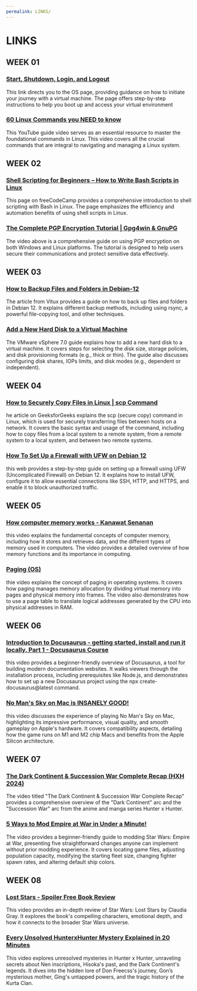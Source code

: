 ```yaml
---
permalink: LINKS/
---
```

# LINKS
## WEEK 01
### [Start, Shutdown, Login, and Logout](https://doit.vlsm.org/018.html)
This link directs you to the OS page, providing guidance on how to initiate your journey with a virtual machine. The page offers step-by-step instructions to help you boot up and access your virtual environment

### [60 Linux Commands you NEED to know](https://youtu.be/gd7BXuUQ91w?si=Wq7RtFw40wnZGq0J)
This YouTube guide video serves as an essential resource to master the foundational commands in Linux. This video covers all the crucial commands that are integral to navigating and managing a Linux system.

## WEEK 02
### [Shell Scripting for Beginners – How to Write Bash Scripts in Linux](https://www.freecodecamp.org/news/shell-scripting-crash-course-how-to-write-bash-scripts-in-linux/)
This page on freeCodeCamp provides a comprehensive introduction to shell scripting with Bash in Linux. The page emphasizes the efficiency and automation benefits of using shell scripts in Linux.

### [The Complete PGP Encryption Tutorial | Gpg4win & GnuPG](https://www.youtube.com/watch?v=CEADq-B8KtI)
The video above is a comprehensive guide on using PGP encryption on both Windows and Linux platforms. The tutorial is designed to help users secure their communications and protect sensitive data effectively.

## WEEK 03
### [How to Backup Files and Folders in Debian-12](https://vitux.com/how-to-backup-files-and-folders-in-debian-12/)
The article from Vitux provides a guide on how to back up files and folders in Debian 12. It explains different backup methods, including using rsync, a powerful file-copying tool, and other techniques.

### [Add a New Hard Disk to a Virtual Machine](https://docs.vmware.com/en/VMware-vSphere/7.0/com.vmware.vsphere.vm_admin.doc/GUID-F4917C61-3D24-4DB9-B347-B5722A84368C.html)
The VMware vSphere 7.0 guide explains how to add a new hard disk to a virtual machine. It covers steps for selecting the disk size, storage policies, and disk provisioning formats (e.g., thick or thin). The guide also discusses configuring disk shares, IOPs limits, and disk modes (e.g., dependent or independent).

## WEEK 04
### [How to Securely Copy Files in Linux | scp Command](https://www.geeksforgeeks.org/scp-command-in-linux-with-examples/)
he article on GeeksforGeeks explains the scp (secure copy) command in Linux, which is used for securely transferring files between hosts on a network. It covers the basic syntax and usage of the command, including how to copy files from a local system to a remote system, from a remote system to a local system, and between two remote systems.

### [How To Set Up a Firewall with UFW on Debian 12](https://www.geeksforgeeks.org/scp-command-in-linux-with-examples/)
this web provides a step-by-step guide on setting up a firewall using UFW (Uncomplicated Firewall) on Debian 12. It explains how to install UFW, configure it to allow essential connections like SSH, HTTP, and HTTPS, and enable it to block unauthorized traffic.

## WEEK 05
### [How computer memory works - Kanawat Senanan](https://www.youtube.com/watch?v=p3q5zWCw8J4)
this video explains the fundamental concepts of computer memory, including how it stores and retrieves data, and the different types of memory used in computers. The video provides a detailed overview of how memory functions and its importance in computing.

### [Paging (OS)](https://www.youtube.com/watch?v=LKYKp_ZzlvM)
thie video explains the concept of paging in operating systems. It covers how paging manages memory allocation by dividing virtual memory into pages and physical memory into frames. The video also demonstrates how to use a page table to translate logical addresses generated by the CPU into physical addresses in RAM.

## WEEK 06
### [Introduction to Docusaurus - getting started, install and run it locally. Part 1 - Docusaurus Course](https://www.youtube.com/watch?v=nE_8kRRnwZg&t=528s)
this video provides a beginner-friendly overview of Docusaurus, a tool for building modern documentation websites. It walks viewers through the installation process, including prerequisites like Node.js, and demonstrates how to set up a new Docusaurus project using the npx create-docusaurus@latest command.

### [No Man's Sky on Mac is INSANELY GOOD!](https://www.youtube.com/watch?v=f-7f-U3Nfwg)
this video discusses the experience of playing No Man's Sky on Mac, highlighting its impressive performance, visual quality, and smooth gameplay on Apple's hardware. It covers compatibility aspects, detailing how the game runs on M1 and M2 chip Macs and benefits from the Apple Silicon architecture.

## WEEK 07
### [The Dark Continent & Succession War Complete Recap (HXH 2024)](https://www.youtube.com/watch?v=KRFm1ajmiGc)
The video titled "The Dark Continent & Succession War Complete Recap" provides a comprehensive overview of the "Dark Continent" arc and the "Succession War" arc from the anime and manga series Hunter x Hunter.

### [5 Ways to Mod Empire at War in Under a Minute!](https://www.youtube.com/watch?v=hJt1-YfbmFU&t=336s)
The video provides a beginner-friendly guide to modding Star Wars: Empire at War, presenting five straightforward changes anyone can implement without prior modding experience. It covers locating game files, adjusting population capacity, modifying the starting fleet size, changing fighter spawn rates, and altering default ship colors. 

## WEEK 08
### [Lost Stars - Spoiler Free Book Review](https://www.youtube.com/watch?v=qT_rhNcxSic&t=4s)
This video provides an in-depth review of Star Wars: Lost Stars by Claudia Gray. It explores the book's compelling characters, emotional depth, and how it connects to the broader Star Wars universe. 

### [Every Unsolved HunterxHunter Mystery Explained in 20 Minutes](https://www.youtube.com/watch?v=JF4qouiJXeg)
This video explores unresolved mysteries in Hunter x Hunter, unraveling secrets about Nen inscriptions, Hisoka's past, and the Dark Continent's legends. It dives into the hidden lore of Don Freecss's journey, Gon’s mysterious mother, Ging's untapped powers, and the tragic history of the Kurta Clan.
